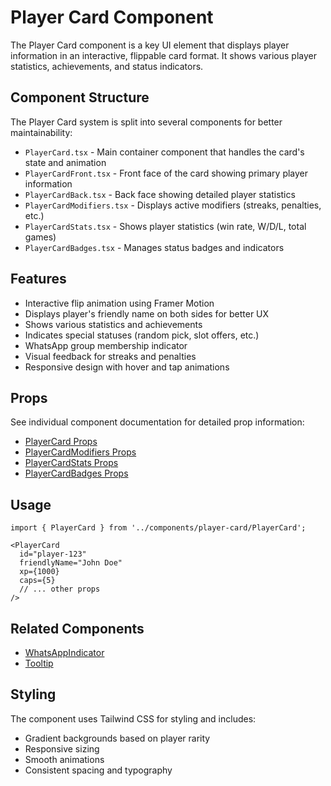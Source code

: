 # Player Card Component

The Player Card component is a key UI element that displays player information in an interactive, flippable card format. It shows various player statistics, achievements, and status indicators.

## Component Structure

The Player Card system is split into several components for better maintainability:

- `PlayerCard.tsx` - Main container component that handles the card's state and animation
- `PlayerCardFront.tsx` - Front face of the card showing primary player information
- `PlayerCardBack.tsx` - Back face showing detailed player statistics
- `PlayerCardModifiers.tsx` - Displays active modifiers (streaks, penalties, etc.)
- `PlayerCardStats.tsx` - Shows player statistics (win rate, W/D/L, total games)
- `PlayerCardBadges.tsx` - Manages status badges and indicators

## Features

- Interactive flip animation using Framer Motion
- Displays player's friendly name on both sides for better UX
- Shows various statistics and achievements
- Indicates special statuses (random pick, slot offers, etc.)
- WhatsApp group membership indicator
- Visual feedback for streaks and penalties
- Responsive design with hover and tap animations

## Props

See individual component documentation for detailed prop information:
- [PlayerCard Props](./PlayerCardProps.md)
- [PlayerCardModifiers Props](./PlayerCardModifiersProps.md)
- [PlayerCardStats Props](./PlayerCardStatsProps.md)
- [PlayerCardBadges Props](./PlayerCardBadgesProps.md)

## Usage

```tsx
import { PlayerCard } from '../components/player-card/PlayerCard';

<PlayerCard
  id="player-123"
  friendlyName="John Doe"
  xp={1000}
  caps={5}
  // ... other props
/>
```

## Related Components

- [WhatsAppIndicator](./WhatsAppIndicator.md)
- [Tooltip](./Tooltip.md)

## Styling

The component uses Tailwind CSS for styling and includes:
- Gradient backgrounds based on player rarity
- Responsive sizing
- Smooth animations
- Consistent spacing and typography
